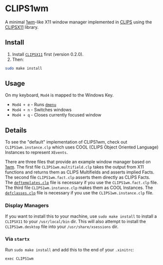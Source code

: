 # CLIPS1wm

A minimal
[1wm](https://github.com/lslvr/1wm)-like
X11 window manager implemented in
[CLIPS](https://clipsrules.net/)
using the
[CLIPSX11](https://github.com/mrryanjohnston/CLIPSX11) library.

## Install
1. Install
[`CLIPSX11`](https://github.com/mrryanjohnston/CLIPSX11)
first (version 0.2.0).
2. Then:

```sh
sudo make install
```

## Usage

On my keyboard, `Mod4` is mapped to the Windows Key.

- `Mod4 + e` - Runs [`dmenu`](https://tools.suckless.org/dmenu/)
- `Mod4 + n` - Switches windows
- `Mod4 + q` - Closes currently focused window

## Details

To see the "default" implementation of CLIPS1wm,
check out `CLIPS1wm.instance.clp`
which uses COOL (CLIPS Object Oriented Language) Instances
to represent `XEvents`.

There are three files that provide an example window manager
based on [1wm](https://github.com/lslvr/1wm).
The first file `CLIPS1wm.multifield.clp` takes the output from
X11 functions and returns them as CLIPS Multifields
and asserts implied Facts.
The second file `CLIPS1wm.fact.clp` asserts them directly as CLIPS Facts.
The
[`deftemplates.clp`](https://github.com/mrryanjohnston/CLIPSX11/blob/main/deftemplates.clp)
file is necessary if you use the `CLIPS1wm.fact.clp` file.
The third file `CLIPS1wm.instance.clp` makes them as COOL Instances.
The
[`defclasses.clp`](https://github.com/mrryanjohnston/CLIPSX11/blob/main/defclasses.clp)
file is necessary if you use the `CLIPS1wm.instance.clp` file.

### Display Managers

If you want to install this to your machine, use `sudo make install`
to install a `CLIPSX11` to your `/usr/local/bin` dir.
This will also attempt to install the `CLIPS1wm.desktop` file
into your `/usr/share/xsessions` dir.

### Via `startx`

Run `sudo make install` and add this to the end of your `.xinitrc`:

```
exec CLIPS1wm
```
